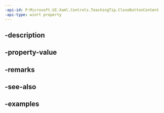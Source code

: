 ```yaml
---
-api-id: P:Microsoft.UI.Xaml.Controls.TeachingTip.CloseButtonContent
-api-type: winrt property
---
```


## -description

## -property-value

## -remarks

## -see-also

## -examples

